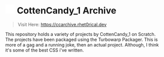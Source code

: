 # <img src = 'assets/floppy.svg' width = 30> CottenCandy_1 Archive
> Visit Here: https://ccarchive.rhet0rical.dev

This repository holds a variety of projects by CottenCandy_1 on Scratch. The projects have been packaged using the Turbowarp Packager. This is more of a gag and a running joke, then an actual project. Although, I think it's some of the best CSS i've written.
